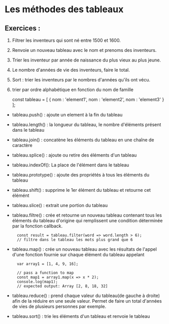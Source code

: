 # Les méthodes des tableaux

## Exercices :
1. Filtrer les inventeurs qui sont né entre 1500 et 1600.
2. Renvoie un nouveau tableau avec le nom et prenoms des inventeurs.
3. Trier les inventeur par année de naissance du plus vieux au plus jeune.
4. Le nombre d'années de vie des inventeurs, faire le total.
5. Sort  : trier les inventeurs par le nombres d'années qu'ils ont vécu.
6. trier par ordre alphabétique en fonction du nom de famille

      const tableau = [
          { nom : 'element1',
            nom : 'element2', 
            nom : 'element3'
          }
          ];

- tableau.push() : ajoute un element à la fin du tableau
- tableau.length() : la longueur du tableau, le nombre d'éléments présent dans le tableau
- tableau.join() : concatène les éléments du tableau en une chaîne de caractère
- tableau.splice() : ajoute ou retire des éléments d'un tableau
- tableau.indexOf(): La place de l'élément dans le tableau
- tableau.prototype() : ajoute des propriétés à tous les éléments du tableau
- tableau.shift() : supprime le 1er élément du tableau et retourne cet élémént
- tableau.slice() :  extrait une portion du tableau
- tableau.filtre() : crée et retourne un nouveau tableau contenant tous les éléments du tableau d'origine qui remplissent une condition déterminée par la fonction callback.

        const result = tableau.filter(word => word.length > 6);
        // filtre dans le tableau les mots plus grand que 6

- tableau.map() : crée un nouveau tableau avec les résultats de l'appel d'une fonction fournie sur chaque élément du tableau appelant

        var array1 = [1, 4, 9, 16];

        // pass a function to map
        const map1 = array1.map(x => x * 2);
        console.log(map1);
        // expected output: Array [2, 8, 18, 32]

- tableau.reduce() : prend chaque valeur du tableau(de gauche à droite) afin de la réduire en une seule valeur. Permet de faire un total d'années de vies de plusieurs personnes par exemple.
- tableau.sort() : trie les éléments d'un tableau et renvoie le tableau


